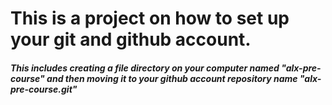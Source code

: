 ﻿# This is a project on how to set up your git and github account.


##### This includes creating a file directory on your computer named "alx-pre-course" and then moving it to your github account repository name "alx-pre-course.git"